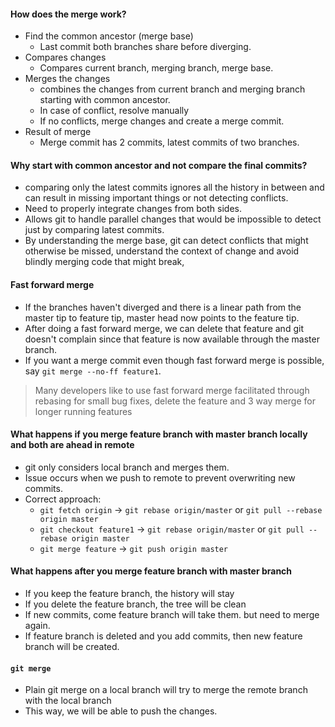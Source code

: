 #### How does the merge work?
- Find the common ancestor (merge base)
    - Last commit both branches share before diverging.
- Compares changes
    - Compares current branch, merging branch, merge base.
- Merges the changes
    - combines the changes from current branch and merging branch starting with common ancestor.
    - In case of conflict, resolve manually
    - If no conflicts, merge changes and create a merge commit.
- Result of merge
    - Merge commit has 2 commits, latest commits of two branches.

#### Why start with common ancestor and not compare the final commits?
- comparing only the latest commits ignores all the history in between and can result in missing important things or not detecting conflicts.
- Need to properly integrate changes from both sides.
- Allows git to handle parallel changes that would be impossible to detect just by comparing latest commits.
- By understanding the merge base, git can detect conflicts that might otherwise be missed, understand the context of change and avoid blindly merging code that might break, 

#### Fast forward merge
- If the branches haven't diverged and there is a linear path from the master tip to feature tip, master head now points to the feature tip.
- After doing a fast forward merge, we can delete that feature and git doesn't complain since that feature is now available through the master branch.
- If you want a merge commit even though fast forward merge is possible, say `git merge --no-ff feature1`.

> Many developers like to use fast forward merge facilitated through rebasing for small bug fixes, delete the feature and 3 way merge for longer running features


#### What happens if you merge feature branch with master branch locally and both are ahead in remote
- git only considers local branch and merges them.
- Issue occurs when we push to remote to prevent overwriting new commits.
- Correct approach: 
    - `git fetch origin` -> `git rebase origin/master` or `git pull --rebase origin master`
    - `git checkout feature1` -> `git rebase origin/master` or `git pull --rebase origin master`
    - `git merge feature` -> `git push origin master`


#### What happens after you merge feature branch with master branch
- If you keep the feature branch, the history will stay
- If you delete the feature branch, the tree will be clean
- If new commits, come feature branch will take them. but need to merge again.
- If feature branch is deleted and you add commits, then new feature branch will be created.

#### `git merge`
- Plain git merge on a local branch will try to merge the remote branch with the local branch
- This way, we will be able to push the changes.
